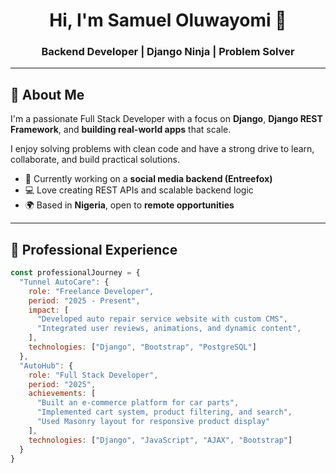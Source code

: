 <h1 align="center">Hi, I'm Samuel Oluwayomi 👋</h1>
<h3 align="center">Backend Developer | Django Ninja | Problem Solver</h3>

---

## 🚀 About Me

I'm a passionate Full Stack Developer with a focus on **Django**, **Django REST Framework**, and **building real-world apps** that scale.

I enjoy solving problems with clean code and have a strong drive to learn, collaborate, and build practical solutions.

- 💼 Currently working on a **social media backend (Entreefox)**  
- 💻 Love creating REST APIs and scalable backend logic  
- 🌍 Based in **Nigeria**, open to **remote opportunities**

---

## 💼 Professional Experience

```js
const professionalJourney = {
  "Tunnel AutoCare": {
    role: "Freelance Developer",
    period: "2025 - Present",
    impact: [
      "Developed auto repair service website with custom CMS",
      "Integrated user reviews, animations, and dynamic content",
    ],
    technologies: ["Django", "Bootstrap", "PostgreSQL"]
  },
  "AutoHub": {
    role: "Full Stack Developer",
    period: "2025",
    achievements: [
      "Built an e-commerce platform for car parts",
      "Implemented cart system, product filtering, and search",
      "Used Masonry layout for responsive product display"
    ],
    technologies: ["Django", "JavaScript", "AJAX", "Bootstrap"]
  }
}
